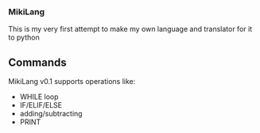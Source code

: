 ### MikiLang
This is my very first attempt to make my own language and translator for it to python

## Commands
MikiLang v0.1 supports operations like:
- WHILE loop
- IF/ELIF/ELSE
- adding/subtracting
- PRINT
